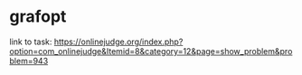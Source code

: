 # grafopt

link to task: https://onlinejudge.org/index.php?option=com_onlinejudge&Itemid=8&category=12&page=show_problem&problem=943